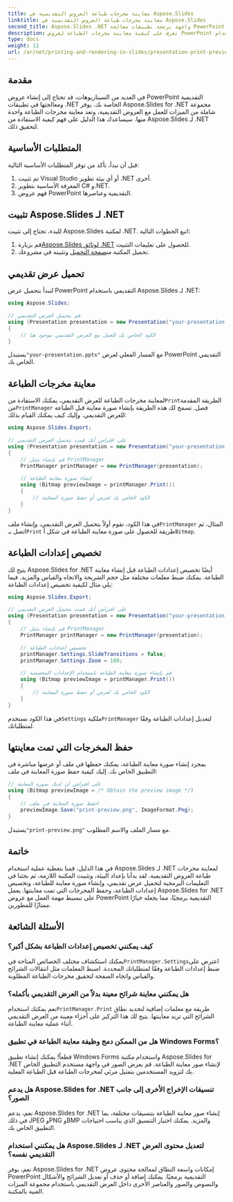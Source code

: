 ```yaml
---
title: معاينة مخرجات طباعة العروض التقديمية في Aspose.Slides
linktitle: معاينة مخرجات طباعة العروض التقديمية في Aspose.Slides
second_title: Aspose.Slides .NET واجهة برمجة تطبيقات معالجة PowerPoint
description: تعرف على كيفية معاينة مخرجات الطباعة لعروض PowerPoint التقديمية باستخدام Aspose.Slides لـ .NET. اتبع هذا الدليل خطوة بخطوة مع التعليمات البرمجية المصدر لإنشاء معاينات الطباعة وتخصيصها.
type: docs
weight: 11
url: /ar/net/printing-and-rendering-in-slides/presentation-print-preview/
---
```


## مقدمة

في العديد من السيناريوهات، قد تحتاج إلى إنشاء عروض PowerPoint التقديمية ومعالجتها في تطبيقات .NET الخاصة بك. يوفر Aspose.Slides for .NET مجموعة شاملة من الميزات للعمل مع العروض التقديمية، وتعد معاينة مخرجات الطباعة واحدة منها. سيساعدك هذا الدليل على فهم كيفية الاستفادة من Aspose.Slides لـ .NET لتحقيق ذلك.

## المتطلبات الأساسية

قبل أن نبدأ، تأكد من توفر المتطلبات الأساسية التالية:

1. تم تثبيت Visual Studio أو أي بيئة تطوير .NET أخرى.
2. المعرفة الأساسية بتطوير C# و.NET.
3. فهم عروض PowerPoint التقديمية وعناصرها.

## تثبيت Aspose.Slides لـ .NET

للبدء، تحتاج إلى تثبيت Aspose.Slides لمكتبة .NET. اتبع الخطوات التالية:

1.  قم بزيارة[Aspose.Slides لوثائق .NET](https://reference.aspose.com/slides/net/) للحصول على تعليمات التثبيت.
2.  تحميل المكتبة من[صفحة التحميل](https://releases.aspose.com/slides/net/) وتثبيته في مشروعك.

## تحميل عرض تقديمي

لنبدأ بتحميل عرض PowerPoint التقديمي باستخدام Aspose.Slides لـ .NET:

```csharp
using Aspose.Slides;

// قم بتحميل العرض التقديمي
using (Presentation presentation = new Presentation("your-presentation.pptx"))
{
    // الكود الخاص بك للعمل مع العرض التقديمي موجود هنا
}
```

 يستبدل`"your-presentation.pptx"` مع المسار الفعلي لعرض PowerPoint التقديمي الخاص بك.

## معاينة مخرجات الطباعة

 لمعاينة مخرجات الطباعة للعرض التقديمي، يمكنك الاستفادة من`Print`الطريقة المقدمة من`PrintManager` فصل. تسمح لك هذه الطريقة بإنشاء صورة معاينة قبل الطباعة للعرض التقديمي. وإليك كيف يمكنك القيام بذلك:

```csharp
using Aspose.Slides.Export;

// على افتراض أنك قمت بتحميل العرض التقديمي
using (Presentation presentation = new Presentation("your-presentation.pptx"))
{
    // قم بإنشاء مثيل PrintManager
    PrintManager printManager = new PrintManager(presentation);

    // إنشاء صورة معاينة الطباعة
    using (Bitmap previewImage = printManager.Print())
    {
        // الكود الخاص بك لعرض أو حفظ صورة المعاينة
    }
}
```

 في هذا الكود، نقوم أولاً بتحميل العرض التقديمي، وإنشاء ملف`PrintManager` المثال، ثم اتصل بـ`Print` طريقة للحصول على صورة معاينة الطباعة في شكل أ`Bitmap`.

## تخصيص إعدادات الطباعة

يتيح لك Aspose.Slides for .NET أيضًا تخصيص إعدادات الطباعة قبل إنشاء معاينة الطباعة. يمكنك ضبط معلمات مختلفة مثل حجم الشريحة والاتجاه والقياس والمزيد. فيما يلي مثال لكيفية تخصيص إعدادات الطباعة:

```csharp
using Aspose.Slides.Export;

// على افتراض أنك قمت بتحميل العرض التقديمي
using (Presentation presentation = new Presentation("your-presentation.pptx"))
{
    // قم بإنشاء مثيل PrintManager
    PrintManager printManager = new PrintManager(presentation);

    // تخصيص إعدادات الطباعة
    printManager.Settings.SlideTransitions = false;
    printManager.Settings.Zoom = 100;

    // قم بإنشاء صورة معاينة الطباعة باستخدام الإعدادات المخصصة
    using (Bitmap previewImage = printManager.Print())
    {
        // الكود الخاص بك لعرض أو حفظ صورة المعاينة
    }
}
```

 في هذا الكود نستخدم`Settings` ملكية`PrintManager` لتعديل إعدادات الطباعة وفقًا لمتطلباتك.

## حفظ المخرجات التي تمت معاينتها

بمجرد إنشاء صورة معاينة الطباعة، يمكنك حفظها في ملف أو عرضها مباشرة في التطبيق الخاص بك. إليك كيفية حفظ صورة المعاينة في ملف:

```csharp
// على افتراض أن لديك صورة المعاينة
using (Bitmap previewImage = /* Obtain the preview image */)
{
    // احفظ صورة المعاينة في ملف
    previewImage.Save("print-preview.png", ImageFormat.Png);
}
```

 يستبدل`"print-preview.png"` مع مسار الملف والاسم المطلوب.

## خاتمة

في هذا الدليل، قمنا بتغطية عملية استخدام Aspose.Slides لـ .NET لمعاينة مخرجات طباعة العروض التقديمية. لقد بدأنا بإعداد البيئة، وتثبيت المكتبة اللازمة، ثم بحثنا في التعليمات البرمجية لتحميل عرض تقديمي، وإنشاء صورة معاينة للطباعة، وتخصيص إعدادات الطباعة، وحفظ المخرجات التي تمت معاينتها. يعمل Aspose.Slides for .NET على تبسيط مهمة العمل مع عروض PowerPoint التقديمية برمجيًا، مما يجعله خيارًا ممتازًا للمطورين.

## الأسئلة الشائعة

### كيف يمكنني تخصيص إعدادات الطباعة بشكل أكبر؟

 يمكنك استكشاف مختلف الخصائص المتاحة في`PrintManager.Settings`اعترض على ضبط إعدادات الطباعة وفقًا لمتطلباتك المحددة. اضبط المعلمات مثل انتقالات الشرائح والقياس واتجاه الصفحة لتحقيق مخرجات الطباعة المطلوبة.

### هل يمكنني معاينة شرائح معينة بدلاً من العرض التقديمي بأكمله؟

 نعم يمكنك استخدام`PrintManager.Print` طريقة مع معلمات إضافية لتحديد نطاق الشرائح التي تريد معاينتها. يتيح لك هذا التركيز على أجزاء معينة من العرض التقديمي أثناء عملية معاينة الطباعة.

### هل من الممكن دمج وظيفة معاينة الطباعة في تطبيق Windows Forms؟

قطعاً! يمكنك إنشاء تطبيق Windows Forms واستخدام مكتبة Aspose.Slides for .NET لإنشاء صور معاينة الطباعة. قم بعرض الصور في واجهة مستخدم التطبيق الخاص بك لتزويد المستخدمين بتمثيل مرئي لمخرجات الطباعة قبل الطباعة الفعلية.

### هل يدعم Aspose.Slides for .NET تنسيقات الإخراج الأخرى إلى جانب الصور؟

نعم، يدعم Aspose.Slides for .NET إنشاء صور معاينة الطباعة بتنسيقات مختلفة، بما في ذلك JPEG وPNG وBMP والمزيد. يمكنك اختيار التنسيق الذي يناسب احتياجات التطبيق الخاص بك.

### هل يمكنني استخدام Aspose.Slides لـ .NET لتعديل محتوى العرض التقديمي نفسه؟

نعم، يوفر Aspose.Slides for .NET إمكانات واسعة النطاق لمعالجة محتوى عروض PowerPoint التقديمية برمجيًا. يمكنك إضافة أو حذف أو تعديل الشرائح والأشكال والنصوص والصور والعناصر الأخرى داخل العرض التقديمي باستخدام مجموعة الميزات الغنية بالمكتبة.